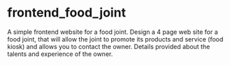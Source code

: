 # frontend_food_joint
A simple frontend website for a food joint.
Design a 4 page web site for a food joint, that will allow the joint to promote its products and service (food kiosk) and allows you to contact the owner. Details provided about the talents and experience of the owner.
